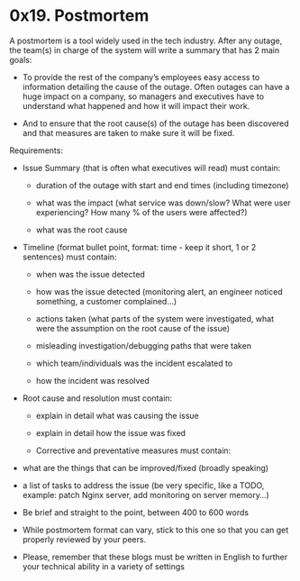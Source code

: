 # 0x19. Postmortem



A postmortem is a tool widely used in the tech industry. After any outage, the team(s) in charge of the system will write a summary that has 2 main goals:

* To provide the rest of the company’s employees easy access to information detailing the cause of the outage. Often outages can have a huge impact on a company, so managers and executives have to understand what happened and how it will impact their work.

* And to ensure that the root cause(s) of the outage has been discovered and that measures are taken to make sure it will be fixed.



Requirements:

* Issue Summary (that is often what executives will read) must contain:

	* duration of the outage with start and end times (including timezone)

	* what was the impact (what service was down/slow? What were user experiencing? How many % of the users were affected?)

	* what was the root cause

* Timeline (format bullet point, format: time - keep it short, 1 or 2 sentences) must contain:

	* when was the issue detected

	* how was the issue detected (monitoring alert, an engineer noticed something, a customer complained…)

	* actions taken (what parts of the system were investigated, what were the assumption on the root cause of the issue)

	* misleading investigation/debugging paths that were taken

	* which team/individuals was the incident escalated to

	* how the incident was resolved

* Root cause and resolution must contain:



	* explain in detail what was causing the issue

	* explain in detail how the issue was fixed

	* Corrective and preventative measures must contain:



* what are the things that can be improved/fixed (broadly speaking)

* a list of tasks to address the issue (be very specific, like a TODO, example: patch Nginx server, add monitoring on server memory…)

* Be brief and straight to the point, between 400 to 600 words



* While postmortem format can vary, stick to this one so that you can get properly reviewed by your peers.



* Please, remember that these blogs must be written in English to further your technical ability in a variety of settings
